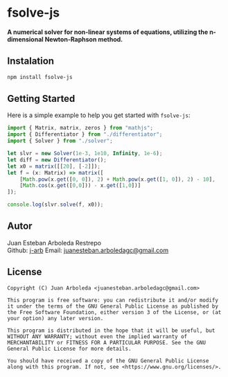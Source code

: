 # fsolve-js
**A numerical solver for non-linear systems of equations, utilizing the n-dimensional Newton-Raphson method.**<br>

## Instalation
```sh
npm install fsolve-js
```

## Getting Started
Here is a simple example to help you get started with `fsolve-js`:
```ts
import { Matrix, matrix, zeros } from "mathjs";
import { Differentiator } from "./differentiator";
import { Solver } from "./solver";

let slvr = new Solver(1e-3, 1e10, Infinity, 1e-6);
let diff = new Differentiator();
let x0 = matrix([[20], [-2]]);
let f = (x: Matrix) => matrix([
    [Math.pow(x.get([0, 0]), 2) + Math.pow(x.get([1, 0]), 2) - 10],
    [Math.cos(x.get([0,0])) - x.get([1,0])]
]);

console.log(slvr.solve(f, x0));
```

## Autor
Juan Esteban Arboleda Restrepo<br>
Github: [j-arb](https://github.com/j-arb)
Email: [juanesteban.arboledagc@gmail.com](mailto:juanesteban.arboledagc@gmail.com)

## License
```
Copyright (C) Juan Arboleda <juanesteban.arboledagc@gmail.com>

This program is free software: you can redistribute it and/or modify it under the terms of the GNU General Public License as published by the Free Software Foundation, either version 3 of the License, or (at your option) any later version.

This program is distributed in the hope that it will be useful, but WITHOUT ANY WARRANTY; without even the implied warranty of MERCHANTABILITY or FITNESS FOR A PARTICULAR PURPOSE. See the GNU General Public License for more details.

You should have received a copy of the GNU General Public License along with this program. If not, see <https://www.gnu.org/licenses/>.
```